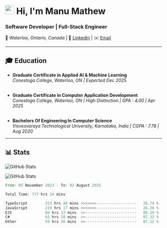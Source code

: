 # <img src="./asssets/Hi.gif" width="29px"> Hi, I'm Manu Mathew

### **Software Developer | Full-Stack Engineer**
📍 _Waterloo, Ontario, Canada_ | 🔗 [LinkedIn](https://www.linkedin.com/in/i-am-manumathew/) | ✉️ [Email](manu71997mathew@gmail.com)

---

## 🎓 **Education**
- **Graduate Certificate in  Applied AI & Machine Learning**<br/>
    *Conestoga College, Waterloo, ON | Expected Dec 2025*<br/><br/>

- **Graduate Certificate in Computer Application Development**<br/>
  *Conestoga College, Waterloo, ON | High Distinction | GPA : 4.00 | Apr 2025*<br/><br/>

- **Bachelors Of Engineering In Computer Science**<br/>
  *Visvesvaraya Technological University, Karnataka, India | CGPA : 7.78 | Aug 2020*

---

[//]: # (## 🗃️ **Projects**)

[//]: # ()
[//]: # (---)

## 📊 **Stats**


![GitHub Stats](https://github-readme-streak-stats.herokuapp.com/?user=theRedeemer997&theme=gruvbox&hide_border=true)

![GitHub Stats](https://github-readme-stats.vercel.app/api/top-langs/?username=theRedeemer997&theme=gruvbox&show_icons=true&hide_border=true&layout=compact)

<!--START_SECTION:waka-->

```rust
From: 05 November 2023 - To: 02 August 2025

Total Time: 777 hrs 24 mins

TypeScript        223 hrs 48 mins >>>>>>>------------------   26.74 %
JavaScript        219 hrs 17 mins >>>>>>>------------------   26.20 %
EJS               68 hrs 33 mins  >>-----------------------   08.19 %
C#                61 hrs 18 mins  >>-----------------------   07.32 %
Other             59 hrs 36 mins  >>-----------------------   07.12 %
```

<!--END_SECTION:waka-->
